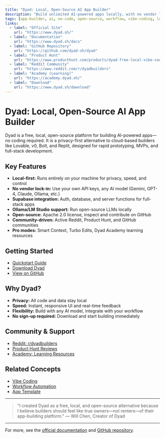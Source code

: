 ```yaml
---
title: "Dyad: Local, Open-Source AI App Builder"
description: "Build unlimited AI-powered apps locally, with no vendor lock-in. Free, open-source, and privacy-first."
tags: [app-builder, ai, no-code, open-source, workflow, vibe-coding, local, supabase, ollama, mvp]
links:
  - label: "Official Site"
    url: "https://www.dyad.sh/"
  - label: "Documentation"
    url: "https://www.dyad.sh/docs"
  - label: "GitHub Repository"
    url: "https://github.com/dyad-sh/dyad"
  - label: "Product Hunt"
    url: "https://www.producthunt.com/products/dyad-free-local-vibe-coding-tool?embed=true&utm_source=badge-top-post-badge&utm_medium=badge&utm_source=badge-dyad"
  - label: "Reddit Community"
    url: "https://www.reddit.com/r/dyadbuilders"
  - label: "Academy (Learning)"
    url: "https://academy.dyad.sh/"
  - label: "Download"
    url: "https://www.dyad.sh/download"
---
```


# Dyad: Local, Open-Source AI App Builder

Dyad is a free, local, open-source platform for building AI-powered apps—no coding required. It is a privacy-first alternative to cloud-based builders like Lovable, v0, Bolt, and Replit, designed for rapid prototyping, MVPs, and full-stack development.

## Key Features
- **Local-first:** Runs entirely on your machine for privacy, speed, and control
- **No vendor lock-in:** Use your own API keys, any AI model (Gemini, GPT-4, Claude, Ollama, etc.)
- **Supabase integration:** Auth, database, and server functions for full-stack apps
- **Ollama/LM Studio support:** Run open-source LLMs locally
- **Open-source:** Apache 2.0 license, inspect and contribute on GitHub
- **Community-driven:** Active Reddit, Product Hunt, and GitHub communities
- **Pro modes:** Smart Context, Turbo Edits, Dyad Academy learning resources

## Getting Started
- [Quickstart Guide](https://www.dyad.sh/docs/getting-started/quickstart)
- [Download Dyad](https://www.dyad.sh/download)
- [View on GitHub](https://github.com/dyad-sh/dyad)

## Why Dyad?
- **Privacy:** All code and data stay local
- **Speed:** Instant, responsive UI and real-time feedback
- **Flexibility:** Build with any AI model, integrate with your workflow
- **No sign-up required:** Download and start building immediately

## Community & Support
- [Reddit: r/dyadbuilders](https://www.reddit.com/r/dyadbuilders)
- [Product Hunt Reviews](https://www.producthunt.com/products/dyad-free-local-vibe-coding-tool?embed=true&utm_source=badge-top-post-badge&utm_medium=badge&utm_source=badge-dyad)
- [Academy: Learning Resources](https://academy.dyad.sh/)

## Related Concepts
- [Vibe Coding](./vibe-coding.md)
- [Workflow Automation](./workflow-automation.md)
- [App Template](./app-template.md)

---

> "I created Dyad as a free, local, and open-source alternative because I believe builders should feel like true owners—not renters—of their app-building platform." — Will Chen, Creator of Dyad

---

For more, see the [official documentation](https://www.dyad.sh/docs) and [GitHub repository](https://github.com/dyad-sh/dyad).
